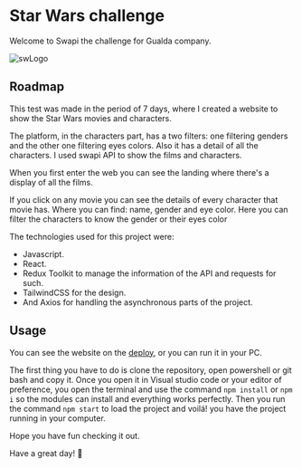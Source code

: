 # Star Wars challenge

Welcome to Swapi the challenge for Gualda company.




![swLogo](https://user-images.githubusercontent.com/87136807/233479024-a1b700a9-4a1b-494b-858a-21cfe9ac8273.svg)


## Roadmap
This test was made in the period of 7 days, where I created a website to show the Star Wars movies and characters. 

The platform, in the characters part, has a two filters: one filtering genders and the other one filtering eyes colors. Also it has a detail of all the characters. I used swapi API to show the films and characters. 

When you first enter the web you can see the landing where there's a display of all the films.

If you click on any movie you can see the details of every character that movie has. Where you can find: name, gender and eye color. Here you can filter the characters to know the gender or their eyes color

The technologies used for this project were:

- Javascript.
- React.
- Redux Toolkit to manage the information of the API and requests for such.
- TailwindCSS for the design.
- And Axios for handling the asynchronous parts of the project.



## Usage

You can see the website on the [deploy](https://gualda-challenge.vercel.app/), or you can run it in your PC.

The first thing you have to do is clone the repository, open powershell or git bash and copy it. Once you open it in Visual studio code or your editor of preference, you open the terminal and use the command `npm install` or `npm i` so the modules can install and everything works perfectly. Then you run the command `npm start` to load the project and voilá! you have the project running in your computer.

Hope you have fun checking it out.

Have a great day! 👋
